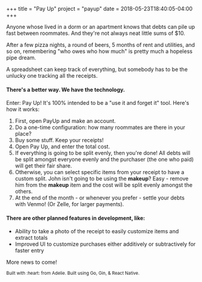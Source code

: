 +++
title = "Pay Up"
project = "payup"
date = 2018-05-23T18:40:05-04:00
+++

Anyone whose lived in a dorm or an apartment knows that debts can pile up fast between roommates. And they're not always neat little sums of $10. 

After a few pizza nights, a round of beers, 5 months of rent and utilities, and so on, remembering "who owes who how much" is pretty much a hopeless pipe dream.

A spreadsheet can keep track of everything, but somebody has to be the unlucky one tracking all the receipts. 

#### There's a better way. We have the technology.

Enter: Pay Up! It's 100% intended to be a "use it and forget it" tool. Here's how it works:

1. First, open PayUp and make an account.
2. Do a one-time configuration: how many roommates are there in your place?
3. Buy some stuff. Keep your receipts!
4. Open Pay Up, and enter the total cost.
5. If everything is going to be split evenly, then you're done! All debts will be split amongst everyone evenly and the purchaser (the one who paid) will get their fair share.
6. Otherwise, you can select specific items from your receipt to have a custom split. John isn't going to be using the **makeup**? Easy - remove him from the **makeup** item and the cost will be split evenly amongst the others.
7. At the end of the month - or whenever you prefer - settle your debts with Venmo! (Or Zelle, for larger payments).

#### There are other planned features in development, like:

- Ability to take a photo of the receipt to easily customize items and extract totals
- Improved UI to customize purchases either additively or subtractively for faster entry

More news to come!

<small>
Built with :heart: from Adelie. Built using Go, Gin, & React Native.
</small>
